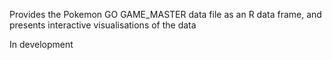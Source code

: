 Provides the Pokemon GO GAME_MASTER data file as an R data frame, and presents interactive visualisations of the data

In development
